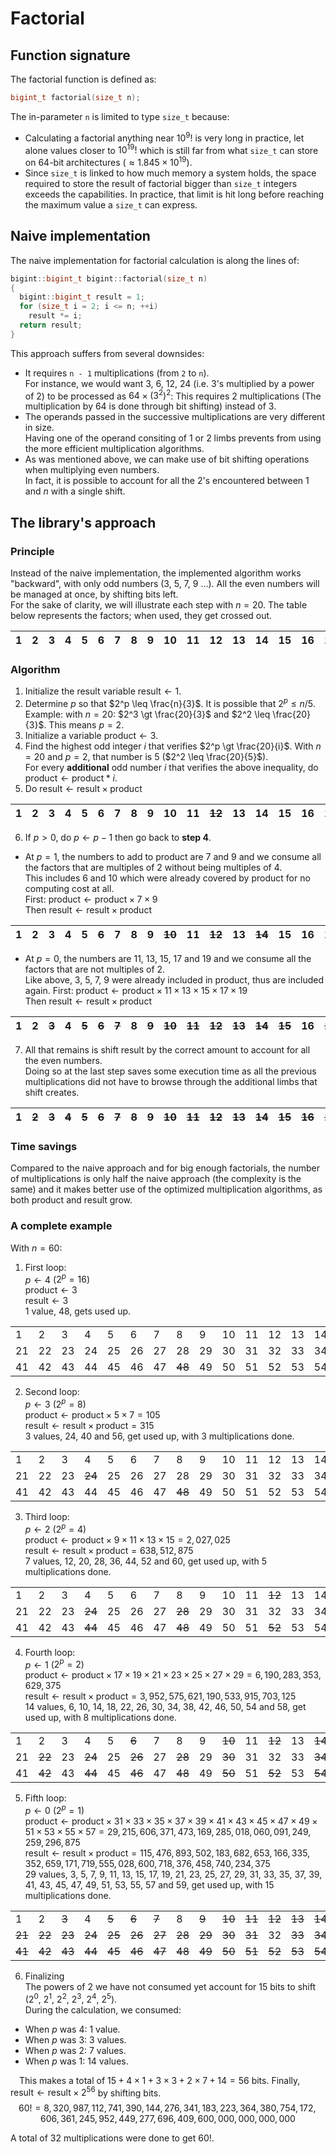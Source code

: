 # Factorial

## Function signature

The factorial function is defined as:
```c++
bigint_t factorial(size_t n);
```

The in-parameter `n` is limited to type `size_t` because:
 - Calculating a factorial anything near $`10^9!`$ is very long in practice, let alone values closer to $`10^{19}!`$ which is still far from what `size_t` can store on 64-bit architectures ($`\approx 1.845 \times 10^{19}`$).
 - Since `size_t` is linked to how much memory a system holds, the space required to store the result of factorial bigger than `size_t` integers exceeds the capabilities. In practice, that limit is hit long before reaching the maximum value a `size_t` can express.

## Naive implementation

The naive implementation for factorial calculation is along the lines of:

```c++
bigint::bigint_t bigint::factorial(size_t n)
{
  bigint::bigint_t result = 1;
  for (size_t i = 2; i <= n; ++i)
    result *= i;
  return result;
}
```

This approach suffers from several downsides:
 - It requires `n - 1` multiplications (from `2` to `n`).<br/>
For instance, we would want $`3`$, $`6`$, $`12`$, $`24`$ (i.e. $`3`$'s multiplied by a power of $`2`$) to be processed as $`64 \times (3^2)^2`$: This requires 2 multiplications (The multiplication by $`64`$ is done through bit shifting) instead of 3. 
 - The operands passed in the successive multiplications are very different in size.<br/>
 Having one of the operand consiting of 1 or 2 limbs prevents from using the more efficient multiplication algorithms.
 - As was mentioned above, we can make use of bit shifting operations when multiplying even numbers.<br/>
In fact, it is possible to account for all the $`2`$'s encountered between $`1`$ and $`n`$ with a single shift.

## The library's approach

### Principle

Instead of the naive implementation, the implemented algorithm works "backward", with only odd numbers ($`3`$, $`5`$, $`7`$, $`9`$ ...). All the even numbers will be managed at once, by shifting bits left.<br/>
For the sake of clarity, we will illustrate each step with $`n = 20`$. The table below represents the factors; when used, they get crossed out.

|1|2|3|4|5|6|7|8|9|10|11|12|13|14|15|16|17|18|19|20|
|---|---|---|---|---|---|---|---|---|---|---|---|---|---|---|---|---|---|---|---|

### Algorithm

1. Initialize the result variable $`\text{result} \leftarrow 1`$.
2. Determine $`p`$ so that $`2^p \leq \frac{n}{3}`$. It is possible that $`2^p \leq n / 5`$.<br/>
Example: with $`n = 20`$: $`2^3 \gt \frac{20}{3}`$ and $`2^2 \leq \frac{20}{3}`$. This means $`p = 2`$.
3. Initialize a variable $`\text{product} \leftarrow 3`$.
4. Find the highest odd integer $`i`$ that verifies $`2^p \gt \frac{20}{i}`$. With $`n = 20`$ and $`p = 2`$, that number is $`5`$ ($`2^2 \leq \frac{20}{5}`$).<br/>
For every **additional** odd number $`i`$ that verifies the above inequality, do $`\text{product} \leftarrow \text{product} * i`$.
5. Do $`\text{result} \leftarrow \text{result} \times \text{product}`$

|1|2|3|4|5|6|7|8|9|10|11|<strike>12</strike>|13|14|15|16|17|18|19|<strike>20</strike>|
|---|---|---|---|---|---|---|---|---|---|---|---|---|---|---|---|---|---|---|---|

6. If $`p > 0`$, do $`p \leftarrow p - 1`$ then go back to **step 4**.
  - At $`p = 1`$, the numbers to add to product are $`7`$ and $`9`$ and we consume all the factors that are multiples of $`2`$ without being multiples of $`4`$.<br/>
    This includes $`6`$ and $`10`$ which were already covered by $`\text{product}`$ for no computing cost at all.<br/>
    First: $`\text{product} \leftarrow \text{product} \times 7 \times 9`$<br/>
    Then $`\text{result} \leftarrow \text{result} \times \text{product}`$
    
|1|2|3|4|5|<strike>6</strike>|7|8|9|<strike>10</strike>|11|<strike>12</strike>|13|<strike>14</strike>|15|16|17|<strike>18</strike>|19|<strike>20</strike>|
|---|---|---|---|---|---|---|---|---|---|---|---|---|---|---|---|---|---|---|---|

  - At $`p = 0`$, the numbers are $`11`$, $`13`$, $`15`$, $`17`$ and $`19`$ and we consume all the factors that are not multiples of $`2`$.<br/>
    Like above, $`3`$, $`5`$, $`7`$, $`9`$ were already included in $`\text{product}`$, thus are included again.
    First: $`\text{product} \leftarrow \text{product} \times 11 \times 13 \times 15 \times 17 \times 19`$<br/>
    Then $`\text{result} \leftarrow \text{result} \times \text{product}`$

|1|2|<strike>3</strike>|4|<strike>5</strike>|<strike>6</strike>|<strike>7</strike>|8|<strike>9</strike>|<strike>10</strike>|<strike>11</strike>|<strike>12</strike>|<strike>13</strike>|<strike>14</strike>|<strike>15</strike>|16|<strike>17</strike>|<strike>18</strike>|<strike>19</strike>|<strike>20</strike>|
|---|---|---|---|---|---|---|---|---|---|---|---|---|---|---|---|---|---|---|---|

7. All that remains is shift $`\text{result}`$ by the correct amount to account for all the even numbers.<br/>
Doing so at the last step saves some execution time as all the previous multiplications did not have to browse through the additional limbs that shift creates.

|1|<strike>2</strike>|<strike>3</strike>|<strike>4</strike>|<strike>5</strike>|<strike>6</strike>|<strike>7</strike>|<strike>8</strike>|<strike>9</strike>|<strike>10</strike>|<strike>11</strike>|<strike>12</strike>|<strike>13</strike>|<strike>14</strike>|<strike>15</strike>|<strike>16</strike>|<strike>17</strike>|<strike>18</strike>|<strike>19</strike>|<strike>20</strike>|
|---|---|---|---|---|---|---|---|---|---|---|---|---|---|---|---|---|---|---|---|

### Time savings

Compared to the naive approach and for big enough factorials, the number of multiplications is only half the naive approach (the complexity is the same) and it makes better use of the optimized multiplication algorithms, as both $`\text{product}`$ and $`\text{result}`$ grow.

### A complete example

With $`n = 60`$:

1. First loop:<br/>
$`p \leftarrow 4`$ ($`2^p = 16 `$)<br/>
$`\text{product} \leftarrow 3`$<br/>
$`\text{result} \leftarrow 3`$<br/>
1 value, $`48`$, gets used up.

|   |   |   |   |   |   |   |   |   |   |   |   |   |   |   |   |   |   |   |   |
|---|---|---|---|---|---|---|---|---|---|---|---|---|---|---|---|---|---|---|---|
|1|2|3|4|5|6|7|8|9|10|11|12|13|14|15|16|17|18|19|20|
|21|22|23|24|25|26|27|28|29|30|31|32|33|34|35|36|37|38|39|40|
|41|42|43|44|45|46|47|<strike>48</strike>|49|50|51|52|53|54|55|56|57|58|59|60|

2. Second loop:<br/>
$`p \leftarrow 3`$ ($`2^p = 8 `$)<br/>
$`\text{product} \leftarrow \text{product} \times 5 \times 7 = 105`$<br/>
$`\text{result} \leftarrow \text{result} \times \text{product} = 315`$<br/>
3 values, $`24`$, $`40`$ and $`56`$, get used up, with 3 multiplications done.

|   |   |   |   |   |   |   |   |   |   |   |   |   |   |   |   |   |   |   |   |
|---|---|---|---|---|---|---|---|---|---|---|---|---|---|---|---|---|---|---|---|
|1|2|3|4|5|6|7|8|9|10|11|12|13|14|15|16|17|18|19|20|
|21|22|23|<strike>24</strike>|25|26|27|28|29|30|31|32|33|34|35|36|37|38|39|<strike>40|
|41|42|43|44|45|46|47|<strike>48</strike>|49|50|51|52|53|54|55|<strike>56</strike>|57|58|59|60|

3. Third loop:<br/>
$`p \leftarrow 2`$ ($`2^p = 4 `$)<br/>
$`\text{product} \leftarrow \text{product} \times 9 \times 11 \times 13 \times 15 = 2,027,025`$<br/>
$`\text{result} \leftarrow \text{result} \times \text{product} = 638,512,875`$<br/>
7 values, $`12`$, $`20`$, $`28`$, $`36`$, $`44`$, $`52`$ and $`60`$, get used up, with 5 multiplications done.

|   |   |   |   |   |   |   |   |   |   |   |   |   |   |   |   |   |   |   |   |
|---|---|---|---|---|---|---|---|---|---|---|---|---|---|---|---|---|---|---|---|
|1|2|3|4|5|6|7|8|9|10|11|<strike>12</strike>|13|14|15|16|17|18|19|<strike>20</strike>|
|21|22|23|<strike>24</strike>|25|26|27|<strike>28</strike>|29|30|31|32|33|34|35|<strike>36</strike>|37|38|39|<strike>40</strike>|
|41|42|43|<strike>44</strike>|45|46|47|<strike>48</strike>|49|50|51|<strike>52</strike>|53|54|55|<strike>56</strike>|57|58|59|<strike>60</strike>|

4. Fourth loop:<br/>
$`p \leftarrow 1`$ ($`2^p = 2`$)<br/>
$`\text{product} \leftarrow \text{product} \times 17 \times 19 \times 21 \times 23 \times 25 \times 27 \times 29 = 6,190,283,353,629,375 `$<br/>
$`\text{result} \leftarrow \text{result} \times \text{product} = 3,952,575,621,190,533,915,703,125`$<br/>
14 values, $`6`$, $`10`$, $`14`$, $`18`$, $`22`$, $`26`$, $`30`$, $`34`$, $`38`$, $`42`$, $`46`$, $`50`$, $`54`$ and $`58`$, get used up, with 8 multiplications done.

|   |   |   |   |   |   |   |   |   |   |   |   |   |   |   |   |   |   |   |   |
|---|---|---|---|---|---|---|---|---|---|---|---|---|---|---|---|---|---|---|---|
|1|2|3|4|5|<strike>6</strike>|7|8|9|<strike>10</strike>|11|<strike>12</strike>|13|<strike>14</strike>|15|16|17|<strike>18</strike>|19|<strike>20</strike>|
|21|<strike>22</strike>|23|<strike>24</strike>|25|<strike>26</strike>|27|<strike>28</strike>|29|<strike>30</strike>|31|32|33|<strike>34</strike>|35|<strike>36</strike>|37|<strike>38</strike>|39|<strike>40</strike>|
|41|<strike>42</strike>|43|<strike>44</strike>|45|<strike>46</strike>|47|<strike>48</strike>|49|<strike>50</strike>|51|<strike>52</strike>|53|<strike>54</strike>|55|<strike>56</strike>|57|<strike>58</strike>|59|<strike>60</strike>|

5. Fifth loop:<br/>
$`p \leftarrow 0`$ ($`2^p = 1`$)<br/>
$`\text{product} \leftarrow \text{product} \times 31 \times 33 \times 35 \times 37 \times 39 \times 41 \times 43 \times 45 \times 47 \times 49 \times 51 \times 53 \times 55 \times 57 = 29,215,606,371,473,169,285,018,060,091,249,259,296,875`$<br/>
$`\text{result} \leftarrow \text{result} \times \text{product} = 115,476,893,502,183,682,653,166,335,352,659,171,719,555,028,600,718,376,458,740,234,375`$<br/>
29 values, $`3`$, $`5`$, $`7`$, $`9`$, $`11`$, $`13`$, $`15`$, $`17`$, $`19`$, $`21`$, $`23`$, $`25`$, $`27`$, $`29`$, $`31`$, $`33`$, $`35`$, $`37`$, $`39`$, $`41`$, $`43`$, $`45`$, $`47`$, $`49`$, $`51`$, $`53`$, $`55`$, $`57`$ and $`59`$, get used up, with 15 multiplications done.

|   |   |   |   |   |   |   |   |   |   |   |   |   |   |   |   |   |   |   |   |
|---|---|---|---|---|---|---|---|---|---|---|---|---|---|---|---|---|---|---|---|
|1|2|<strike>3</strike>|4|<strike>5</strike>|<strike>6</strike>|<strike>7</strike>|8|<strike>9</strike>|<strike>10</strike>|<strike>11</strike>|<strike>12</strike>|<strike>13</strike>|<strike>14</strike>|<strike>15</strike>|16|<strike>17</strike>|<strike>18</strike>|<strike>19</strike>|<strike>20</strike>|
|<strike>21|<strike>22</strike>|<strike>23</strike>|<strike>24</strike>|<strike>25|<strike>26</strike>|<strike>27</strike>|<strike>28</strike>|<strike>29</strike>|<strike>30</strike>|<strike>31</strike>|32|<strike>33</strike>|<strike>34</strike>|<strike>35</strike>|<strike>36</strike>|<strike>37</strike>|<strike>38</strike>|<strike>39</strike>|<strike>40</strike>|
|<strike>41</strike>|<strike>42</strike>|<strike>43</strike>|<strike>44</strike>|<strike>45|<strike>46</strike>|<strike>47|<strike>48</strike>|<strike>49|<strike>50</strike>|<strike>51|<strike>52</strike>|<strike>53</strike>|<strike>54</strike>|<strike>55</strike>|<strike>56</strike>|<strike>57</strike>|<strike>58</strike>|<strike>59</strike>|<strike>60</strike>|

6. Finalizing<br/>
The powers of 2 we have not consumed yet account for 15 bits to shift ($`2^0`$, $`2^1`$, $`2^2`$, $`2^3`$, $`2^4`$, $`2^5`$).<br/>
During the calculation, we consumed:
  - When $`p`$ was $`4`$: $`1`$ value.
  - When $`p`$ was $`3`$: $`3`$ values.
  - When $`p`$ was $`2`$: $`7`$ values.
  - When $`p`$ was $`1`$: $`14`$ values.

&emsp;This makes a total of $`15+4 \times 1+3 \times 3 +2 \times 7 + 14 = 56`$ bits. Finally,
$`\text{result} \leftarrow \text{result} \times 2^{56}`$ by shifting bits.
$$60! = 8,320,987,112,741,390,144,276,341,183,223,364,380,754,172,606,361,245,952,449,277,696,409,600,000,000,000,000 $$

A total of 32 multiplications were done to get $`60!`$.
